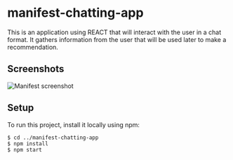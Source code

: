 # manifest-chatting-app
This is an application using REACT that will interact with the user in a chat format. It gathers information from the user that will be used later to make a recommendation.

## Screenshots
![Manifest screenshot](./img/screenshot.png)

## Setup
To run this project, install it locally using npm:

```
$ cd ../manifest-chatting-app
$ npm install
$ npm start

